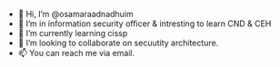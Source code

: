 - 👋 Hi, I’m @osamaraadnadhuim
- 👀 I’m in information security officer & intresting to learn CND & CEH
- 🌱 I’m currently learning cissp
- 💞️ I’m looking to collaborate on secuutity architecture.
- 📫 You can reach me via email.

<!---
osamaraadnadhuim/osamaraadnadhuim is a ✨ special ✨ repository because its `README.md` (this file) appears on your GitHub profile.
You can click the Preview link to take a look at your changes.
--->
